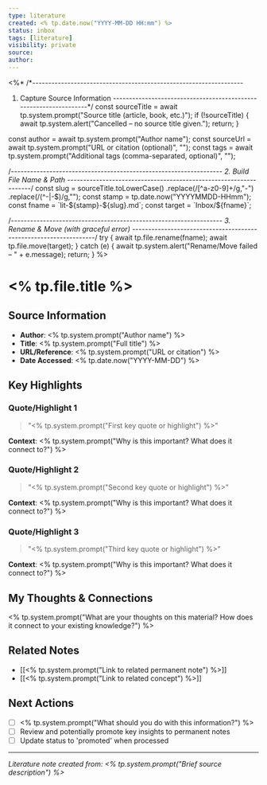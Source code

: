```yaml
---
type: literature
created: <% tp.date.now("YYYY-MM-DD HH:mm") %>
status: inbox
tags: [literature]
visibility: private
source: 
author: 
---
```

<%*
/*------------------------------------------------------------------
  1. Capture Source Information
------------------------------------------------------------------*/
const sourceTitle = await tp.system.prompt("Source title (article, book, etc.)");
if (!sourceTitle) {
  await tp.system.alert("Cancelled – no source title given.");
  return;
}

const author = await tp.system.prompt("Author name");
const sourceUrl = await tp.system.prompt("URL or citation (optional)", "");
const tags = await tp.system.prompt("Additional tags (comma-separated, optional)", "");

/*------------------------------------------------------------------
  2. Build File Name & Path
------------------------------------------------------------------*/
const slug   = sourceTitle.toLowerCase()
                          .replace(/[^a-z0-9]+/g,"-")
                          .replace(/(^-|-$)/g,"");
const stamp  = tp.date.now("YYYYMMDD-HHmm");
const fname  = `lit-${stamp}-${slug}.md`;
const target = `Inbox/${fname}`;

/*------------------------------------------------------------------
  3. Rename & Move (with graceful error)
------------------------------------------------------------------*/
try {
  await tp.file.rename(fname);
  await tp.file.move(target);
} catch (e) {
  await tp.system.alert("Rename/Move failed – " + e.message);
  return;
}
%>

# <% tp.file.title %>

## Source Information
- **Author**: <% tp.system.prompt("Author name") %>
- **Title**: <% tp.system.prompt("Full title") %>
- **URL/Reference**: <% tp.system.prompt("URL or citation") %>
- **Date Accessed**: <% tp.date.now("YYYY-MM-DD") %>

## Key Highlights

### Quote/Highlight 1
> "<% tp.system.prompt("First key quote or highlight") %>"

**Context**: <% tp.system.prompt("Why is this important? What does it connect to?") %>

### Quote/Highlight 2
> "<% tp.system.prompt("Second key quote or highlight") %>"

**Context**: <% tp.system.prompt("Why is this important? What does it connect to?") %>

### Quote/Highlight 3
> "<% tp.system.prompt("Third key quote or highlight") %>"

**Context**: <% tp.system.prompt("Why is this important? What does it connect to?") %>

## My Thoughts & Connections

<% tp.system.prompt("What are your thoughts on this material? How does it connect to your existing knowledge?") %>

## Related Notes
- [[<% tp.system.prompt("Link to related permanent note") %>]]
- [[<% tp.system.prompt("Link to related concept") %>]]

## Next Actions
- [ ] <% tp.system.prompt("What should you do with this information?") %>
- [ ] Review and potentially promote key insights to permanent notes
- [ ] Update status to 'promoted' when processed

---
*Literature note created from: <% tp.system.prompt("Brief source description") %>*
